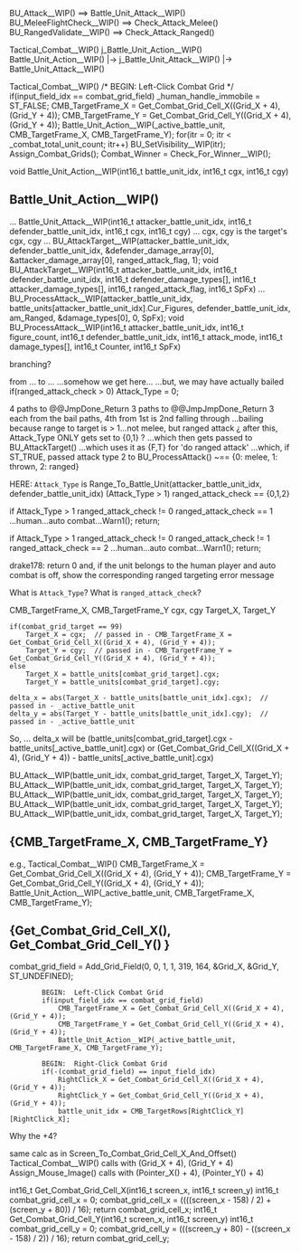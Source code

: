 


BU_Attack__WIP() ==> Battle_Unit_Attack__WIP()
BU_MeleeFlightCheck__WIP() ==> Check_Attack_Melee()
BU_RangedValidate__WIP() ==> Check_Attack_Ranged()



Tactical_Combat__WIP()
        j_Battle_Unit_Action__WIP()
            Battle_Unit_Action__WIP()
                |-> j_Battle_Unit_Attack__WIP()
                    |-> Battle_Unit_Attack__WIP()



Tactical_Combat__WIP()
    /* BEGIN:  Left-Click Combat Grid */
    if(input_field_idx == combat_grid_field)
        _human_handle_immobile = ST_FALSE;
        CMB_TargetFrame_X = Get_Combat_Grid_Cell_X((Grid_X + 4), (Grid_Y + 4));
        CMB_TargetFrame_Y = Get_Combat_Grid_Cell_Y((Grid_X + 4), (Grid_Y + 4));
        Battle_Unit_Action__WIP(_active_battle_unit, CMB_TargetFrame_X, CMB_TargetFrame_Y);
        for(itr = 0; itr < _combat_total_unit_count; itr++)
            BU_SetVisibility__WIP(itr);
        Assign_Combat_Grids();
        Combat_Winner = Check_For_Winner__WIP();



void Battle_Unit_Action__WIP(int16_t battle_unit_idx, int16_t cgx, int16_t cgy)

## Battle_Unit_Action__WIP()

...
Battle_Unit_Attack__WIP(int16_t attacker_battle_unit_idx, int16_t defender_battle_unit_idx, int16_t cgx, int16_t cgy)
...
cgx, cgy is the target's cgx, cgy
...
BU_AttackTarget__WIP(attacker_battle_unit_idx, defender_battle_unit_idx, &defender_damage_array[0], &attacker_damage_array[0], ranged_attack_flag, 1);
void BU_AttackTarget__WIP(int16_t attacker_battle_unit_idx, int16_t defender_battle_unit_idx, int16_t defender_damage_types[], int16_t attacker_damage_types[], int16_t ranged_attack_flag, int16_t SpFx)
...
BU_ProcessAttack__WIP(attacker_battle_unit_idx, battle_units[attacker_battle_unit_idx].Cur_Figures, defender_battle_unit_idx, am_Ranged, &damage_types[0], 0, SpFx);
void BU_ProcessAttack__WIP(int16_t attacker_battle_unit_idx, int16_t figure_count, int16_t defender_battle_unit_idx, int16_t attack_mode, int16_t damage_types[], int16_t Counter, int16_t SpFx)


branching?

from ...
to ...
...somehow we get here...
...but, we may have actually bailed
        if(ranged_attack_check > 0)
            Attack_Type = 0;

4 paths to @@JmpDone_Return
3 paths to @@JmpJmpDone_Return
3 each from the bail paths, 4th from 1st is 2nd falling through
...bailing because range to target is > 1...not melee, but ranged attack
¿ after this, Attack_Type ONLY gets set to {0,1} ?
...which then gets passed to BU_AttackTarget()
...which uses it as {F,T} for 'do ranged attack'
...which, if ST_TRUE, passed attack type 2 to BU_ProcessAttack()
~== {0: melee, 1: thrown, 2: ranged}

HERE: `Attack_Type` is Range_To_Battle_Unit(attacker_battle_unit_idx, defender_battle_unit_idx)
(Attack_Type > 1)
ranged_attack_check == {0,1,2}

if
    Attack_Type > 1
    ranged_attack_check != 0
    ranged_attack_check == 1
        ...human...auto combat...Warn1(); return;

if
    Attack_Type > 1
    ranged_attack_check != 0
    ranged_attack_check != 1
    ranged_attack_check == 2
        ...human...auto combat...Warn1(); return;

drake178: return 0 and, if the unit belongs to the human player and auto combat is off, show the corresponding ranged targeting error message

What is `Attack_Type`?
What is `ranged_attack_check`?





CMB_TargetFrame_X, CMB_TargetFrame_Y
cgx, cgy
Target_X, Target_Y

    if(combat_grid_target == 99)
        Target_X = cgx;  // passed in - CMB_TargetFrame_X = Get_Combat_Grid_Cell_X((Grid_X + 4), (Grid_Y + 4));
        Target_Y = cgy;  // passed in - CMB_TargetFrame_Y = Get_Combat_Grid_Cell_Y((Grid_X + 4), (Grid_Y + 4));
    else
        Target_X = battle_units[combat_grid_target].cgx;
        Target_Y = battle_units[combat_grid_target].cgy;

    delta_x = abs(Target_X - battle_units[battle_unit_idx].cgx);  // passed in - _active_battle_unit
    delta_y = abs(Target_Y - battle_units[battle_unit_idx].cgy);  // passed in - _active_battle_unit
So, ...
    delta_x will be
        (battle_units[combat_grid_target].cgx - battle_units[_active_battle_unit].cgx)
        or
        (Get_Combat_Grid_Cell_X((Grid_X + 4), (Grid_Y + 4)) - battle_units[_active_battle_unit].cgx)

BU_Attack__WIP(battle_unit_idx, combat_grid_target, Target_X, Target_Y);
BU_Attack__WIP(battle_unit_idx, combat_grid_target, Target_X, Target_Y);
BU_Attack__WIP(battle_unit_idx, combat_grid_target, Target_X, Target_Y);
BU_Attack__WIP(battle_unit_idx, combat_grid_target, Target_X, Target_Y);
BU_Attack__WIP(battle_unit_idx, combat_grid_target, Target_X, Target_Y);



## {CMB_TargetFrame_X, CMB_TargetFrame_Y}

e.g.,
    Tactical_Combat__WIP()
        CMB_TargetFrame_X = Get_Combat_Grid_Cell_X((Grid_X + 4), (Grid_Y + 4));
        CMB_TargetFrame_Y = Get_Combat_Grid_Cell_Y((Grid_X + 4), (Grid_Y + 4));
        Battle_Unit_Action__WIP(_active_battle_unit, CMB_TargetFrame_X, CMB_TargetFrame_Y);


## {Get_Combat_Grid_Cell_X(), Get_Combat_Grid_Cell_Y() }

combat_grid_field = Add_Grid_Field(0, 0, 1, 1, 319, 164, &Grid_X, &Grid_Y, ST_UNDEFINED);

            BEGIN:  Left-Click Combat Grid
            if(input_field_idx == combat_grid_field)
                CMB_TargetFrame_X = Get_Combat_Grid_Cell_X((Grid_X + 4), (Grid_Y + 4));
                CMB_TargetFrame_Y = Get_Combat_Grid_Cell_Y((Grid_X + 4), (Grid_Y + 4));
                Battle_Unit_Action__WIP(_active_battle_unit, CMB_TargetFrame_X, CMB_TargetFrame_Y);

            BEGIN:  Right-Click Combat Grid
            if(-(combat_grid_field) == input_field_idx)
                RightClick_X = Get_Combat_Grid_Cell_X((Grid_X + 4), (Grid_Y + 4));
                RightClick_Y = Get_Combat_Grid_Cell_Y((Grid_X + 4), (Grid_Y + 4));
                battle_unit_idx = CMB_TargetRows[RightClick_Y][RightClick_X];


Why the +4?

same calc as in Screen_To_Combat_Grid_Cell_X_And_Offset()
Tactical_Combat__WIP() calls with (Grid_X + 4), (Grid_Y + 4)
Assign_Mouse_Image() calls with (Pointer_X() + 4), (Pointer_Y() + 4)

int16_t Get_Combat_Grid_Cell_X(int16_t screen_x, int16_t screen_y)
    int16_t combat_grid_cell_x = 0;
    combat_grid_cell_x = ((((screen_x - 158) / 2) + (screen_y + 80)) / 16);
    return combat_grid_cell_x;
int16_t Get_Combat_Grid_Cell_Y(int16_t screen_x, int16_t screen_y)
    int16_t combat_grid_cell_y = 0;
    combat_grid_cell_y = (((screen_y + 80) - ((screen_x - 158) / 2)) / 16);
    return combat_grid_cell_y;
